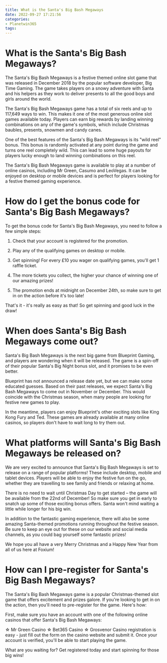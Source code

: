 ```yaml
---
title: What is the Santa's Big Bash Megaways
date: 2022-09-27 17:21:56
categories:
- Planetwin365
tags:
---
```



#  What is the Santa's Big Bash Megaways?

The Santa's Big Bash Megaways is a festive themed online slot game that was released in December 2018 by the popular software developer, Big Time Gaming. The game takes players on a snowy adventure with Santa and his helpers as they work to deliver presents to all the good boys and girls around the world.

The Santa's Big Bash Megaways game has a total of six reels and up to 117,649 ways to win. This makes it one of the most generous online slot games available today. Players can earn big rewards by landing winning combinations on any of the game's symbols, which include Christmas baubles, presents, snowmen and candy canes.

One of the best features of the Santa's Big Bash Megaways is its "wild reel" bonus. This bonus is randomly activated at any point during the game and turns one reel completely wild. This can lead to some huge payouts for players lucky enough to land winning combinations on this reel.

The Santa's Big Bash Megaways game is available to play at a number of online casinos, including Mr Green, Casumo and LeoVegas. It can be enjoyed on desktop or mobile devices and is perfect for players looking for a festive themed gaming experience.

#  How do I get the bonus code for Santa's Big Bash Megaways?

To get the bonus code for Santa's Big Bash Megaways, you need to follow a few simple steps:

1. Check that your account is registered for the promotion.

2. Play any of the qualifying games on desktop or mobile.

3. Get spinning! For every £10 you wager on qualifying games, you'll get 1 raffle ticket.

4. The more tickets you collect, the higher your chance of winning one of our amazing prizes!

5. The promotion ends at midnight on December 24th, so make sure to get in on the action before it's too late!


That's it - it's really as easy as that! So get spinning and good luck in the draw!

#  When does Santa's Big Bash Megaways come out?

Santa's Big Bash Megaways is the next big game from Blueprint Gaming, and players are wondering when it will be released. The game is a spin-off of their popular Santa's Big Night bonus slot, and it promises to be even better.

Blueprint has not announced a release date yet, but we can make some educated guesses. Based on their past releases, we expect Santa's Big Bash Megaways to come out in November or December. This would coincide with the Christmas season, when many people are looking for festive new games to play.

In the meantime, players can enjoy Blueprint's other exciting slots like King Kong Fury and Ted. These games are already available at many online casinos, so players don't have to wait long to try them out.

#  What platforms will Santa's Big Bash Megaways be released on?

We are very excited to announce that Santa's Big Bash Megaways is set to release on a range of popular platforms! These include desktop, mobile and tablet devices. Players will be able to enjoy the festive fun on the go, whether they are travelling to see family and friends or relaxing at home.

There is no need to wait until Christmas Day to get started – the game will be available from the 22nd of December! So make sure you get in early to snatch up some of those exciting bonus offers. Santa won't mind waiting a little while longer for his big win.

In addition to the fantastic gaming experience, there will also be some amazing Santa-themed promotions running throughout the festive season. Be sure to keep an eye out for these on our website and social media channels, as you could bag yourself some fantastic prizes!

We hope you all have a very Merry Christmas and a Happy New Year from all of us here at Foxium!

#  How can I pre-register for Santa's Big Bash Megaways?

The Santa's Big Bash Megaways game is a popular Christmas-themed slot game that offers excitement and prizes galore. If you're looking to get in on the action, then you'll need to pre-register for the game. Here's how:

First, make sure you have an account with one of the following online casinos that offer Santa's Big Bash Megaways:

☆ Mr Green Casino
☆ Bet365 Casino
☆ Grosvenor Casino
 registration is easy - just fill out the form on the casino website and submit it. Once your account is verified, you'll be able to start playing the game.

What are you waiting for? Get registered today and start spinning for those big wins!